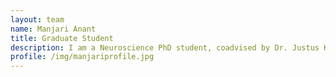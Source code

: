 ```yaml
---
layout: team
name: Manjari Anant
title: Graduate Student
description: I am a Neuroscience PhD student, coadvised by Dr. Justus Kebschull. I am interested in understanding how the genetic and connectivity patterns of cells in the brain change during development and across species, with a focus on the cerebellar nuclei. In my spare time, I like hiking and exploring Baltimore! 
profile: /img/manjariprofile.jpg
---
```

